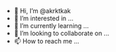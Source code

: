 - 👋 Hi, I’m @akrktkak
- 👀 I’m interested in ...
- 🌱 I’m currently learning ...
- 💞️ I’m looking to collaborate on ...
- 📫 How to reach me ...

<!---
akrktkak/akrktkak is a ✨ special ✨ repository because its `README.md` (this file) appears on your GitHub profile.
You can click the Preview link to take a look at your changes.
--->
